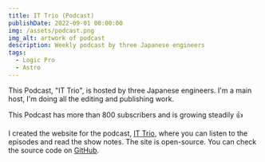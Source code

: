 ```yaml
---
title: IT Trio (Podcast)
publishDate: 2022-09-01 00:00:00
img: /assets/podcast.png
img_alt: artwork of podcast
description: Weekly podcast by three Japanese engineers
tags:
  - Logic Pro
  - Astro
---
```


This Podcast, "IT Trio", is hosted by three Japanese engineers.
I'm a main host, I'm doing all the editing and publishing work.

This Podcast has more than 800 subscribers and is growing steadily 👍

I created the website for the podcast, [IT Trio](https://it-trio-no.com), where you can listen to the episodes and read the show notes.
The site is open-source. You can check the source code on [GitHub](https://github.com/it-trio/it-trio-web).